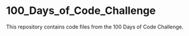 # 100_Days_of_Code_Challenge
This repository contains code files from the 100 Days of Code Challenge.
